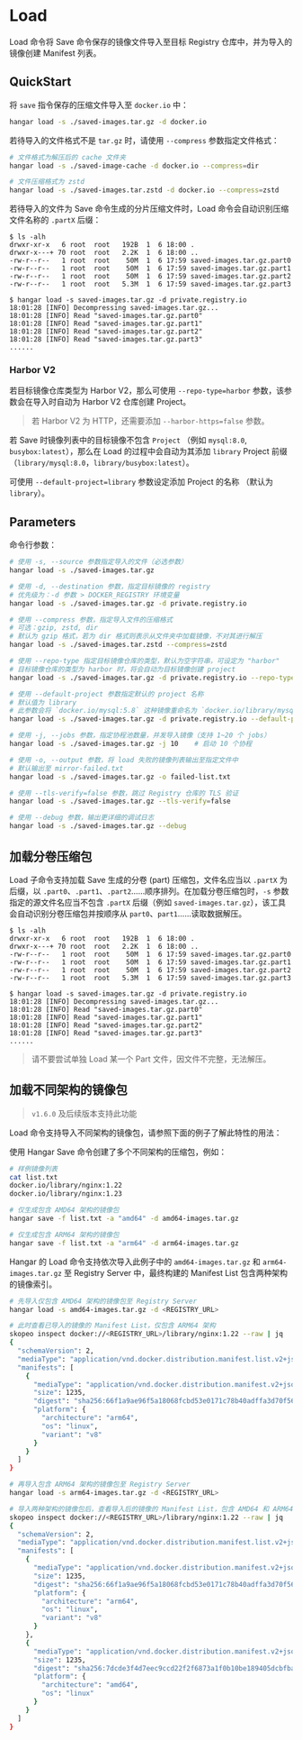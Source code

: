 # Load

Load 命令将 Save 命令保存的镜像文件导入至目标 Registry 仓库中，并为导入的镜像创建 Manifest 列表。

## QuickStart

将 `save` 指令保存的压缩文件导入至 `docker.io` 中：

```sh
hangar load -s ./saved-images.tar.gz -d docker.io
```

若待导入的文件格式不是 `tar.gz` 时，请使用 `--compress` 参数指定文件格式：

```sh
# 文件格式为解压后的 cache 文件夹
hangar load -s ./saved-image-cache -d docker.io --compress=dir

# 文件压缩格式为 zstd
hangar load -s ./saved-images.tar.zstd -d docker.io --compress=zstd
```

若待导入的文件为 Save 命令生成的分片压缩文件时，Load 命令会自动识别压缩文件名称的 `.partX`  后缀：

```console
$ ls -alh
drwxr-xr-x   6 root  root   192B  1  6 18:00 .
drwxr-x---+ 70 root  root   2.2K  1  6 18:00 ..
-rw-r--r--   1 root  root    50M  1  6 17:59 saved-images.tar.gz.part0
-rw-r--r--   1 root  root    50M  1  6 17:59 saved-images.tar.gz.part1
-rw-r--r--   1 root  root    50M  1  6 17:59 saved-images.tar.gz.part2
-rw-r--r--   1 root  root   5.3M  1  6 17:59 saved-images.tar.gz.part3

$ hangar load -s saved-images.tar.gz -d private.registry.io
18:01:28 [INFO] Decompressing saved-images.tar.gz...
18:01:28 [INFO] Read "saved-images.tar.gz.part0"
18:01:28 [INFO] Read "saved-images.tar.gz.part1"
18:01:28 [INFO] Read "saved-images.tar.gz.part2"
18:01:28 [INFO] Read "saved-images.tar.gz.part3"
......
```

### Harbor V2

若目标镜像仓库类型为 Harbor V2，那么可使用 `--repo-type=harbor` 参数，该参数会在导入时自动为 Harbor V2 仓库创建 Project。

> 若 Harbor V2 为 HTTP，还需要添加 `--harbor-https=false` 参数。

若 Save 时镜像列表中的目标镜像不包含 `Project` （例如 `mysql:8.0`, `busybox:latest`），那么在 Load 的过程中会自动为其添加 `library` Project 前缀（`library/mysql:8.0`，`library/busybox:latest`）。

可使用 `--default-project=library` 参数设定添加 Project 的名称 （默认为 `library`）。

## Parameters

命令行参数：

```sh
# 使用 -s, --source 参数指定导入的文件（必选参数）
hangar load -s ./saved-images.tar.gz

# 使用 -d, --destination 参数，指定目标镜像的 registry
# 优先级为：-d 参数 > DOCKER_REGISTRY 环境变量
hangar load -s ./saved-images.tar.gz -d private.registry.io

# 使用 --compress 参数，指定导入文件的压缩格式
# 可选：gzip, zstd, dir
# 默认为 gzip 格式，若为 dir 格式则表示从文件夹中加载镜像，不对其进行解压
hangar load -s ./saved-images.tar.zstd --compress=zstd

# 使用 --repo-type 指定目标镜像仓库的类型，默认为空字符串，可设定为 "harbor"
# 目标镜像仓库的类型为 harbor 时，将会自动为目标镜像创建 project
hangar load -s ./saved-images.tar.gz -d private.registry.io --repo-type=harbor

# 使用 --default-project 参数指定默认的 project 名称
# 默认值为 library
# 此参数会将 `docker.io/mysql:5.8` 这种镜像重命名为 `docker.io/library/mysql:5.8`
hangar load -s ./saved-images.tar.gz -d private.registry.io --default-project=library

# 使用 -j, --jobs 参数，指定协程池数量，并发导入镜像（支持 1~20 个 jobs）
hangar load -s ./saved-images.tar.gz -j 10    # 启动 10 个协程

# 使用 -o, --output 参数，将 load 失败的镜像列表输出至指定文件中
# 默认输出至 mirror-failed.txt
hangar load -s ./saved-images.tar.gz -o failed-list.txt

# 使用 --tls-verify=false 参数，跳过 Registry 仓库的 TLS 验证
hangar load -s ./saved-images.tar.gz --tls-verify=false

# 使用 --debug 参数，输出更详细的调试日志
hangar load -s ./saved-images.tar.gz --debug
```

## 加载分卷压缩包

Load 子命令支持加载 Save 生成的分卷 (part) 压缩包，文件名应当以 `.partX` 为后缀，以 `.part0`、`.part1`、`.part2`……顺序排列。在加载分卷压缩包时，`-s` 参数指定的源文件名应当不包含 `.partX` 后缀（例如 `saved-images.tar.gz`），该工具会自动识别分卷压缩包并按顺序从 `part0`、`part1`……读取数据解压。

```console
$ ls -alh
drwxr-xr-x   6 root  root   192B  1  6 18:00 .
drwxr-x---+ 70 root  root   2.2K  1  6 18:00 ..
-rw-r--r--   1 root  root    50M  1  6 17:59 saved-images.tar.gz.part0
-rw-r--r--   1 root  root    50M  1  6 17:59 saved-images.tar.gz.part1
-rw-r--r--   1 root  root    50M  1  6 17:59 saved-images.tar.gz.part2
-rw-r--r--   1 root  root   5.3M  1  6 17:59 saved-images.tar.gz.part3

$ hangar load -s saved-images.tar.gz -d private.registry.io
18:01:28 [INFO] Decompressing saved-images.tar.gz...
18:01:28 [INFO] Read "saved-images.tar.gz.part0"
18:01:28 [INFO] Read "saved-images.tar.gz.part1"
18:01:28 [INFO] Read "saved-images.tar.gz.part2"
18:01:28 [INFO] Read "saved-images.tar.gz.part3"
......
```

> 请不要尝试单独 Load 某一个 Part 文件，因文件不完整，无法解压。

## 加载不同架构的镜像包

> `v1.6.0` 及后续版本支持此功能

Load 命令支持导入不同架构的镜像包，请参照下面的例子了解此特性的用法：

使用 Hangar Save 命令创建了多个不同架构的压缩包，例如：

```sh
# 样例镜像列表
cat list.txt
docker.io/library/nginx:1.22
docker.io/library/nginx:1.23

# 仅生成包含 AMD64 架构的镜像包
hangar save -f list.txt -a "amd64" -d amd64-images.tar.gz

# 仅生成包含 ARM64 架构的镜像包
hangar save -f list.txt -a "arm64" -d arm64-images.tar.gz
```

Hangar 的 Load 命令支持依次导入此例子中的 `amd64-images.tar.gz` 和 `arm64-images.tar.gz` 至 Registry Server 中，最终构建的 Manifest List 包含两种架构的镜像索引。

```sh
# 先导入仅包含 AMD64 架构的镜像包至 Registry Server
hangar load -s amd64-images.tar.gz -d <REGISTRY_URL>

# 此时查看已导入的镜像的 Manifest List，仅包含 ARM64 架构
skopeo inspect docker://<REGISTRY_URL>/library/nginx:1.22 --raw | jq
{
  "schemaVersion": 2,
  "mediaType": "application/vnd.docker.distribution.manifest.list.v2+json",
  "manifests": [
    {
      "mediaType": "application/vnd.docker.distribution.manifest.v2+json",
      "size": 1235,
      "digest": "sha256:66f1a9ae96f5a18068fcbd53e0171c78b40adffa3d70f565341eb453a34bb099",
      "platform": {
        "architecture": "arm64",
        "os": "linux",
        "variant": "v8"
      }
    }
  ]
}

# 再导入包含 ARM64 架构的镜像包至 Registry Server
hangar load -s arm64-images.tar.gz -d <REGISTRY_URL>

# 导入两种架构的镜像包后，查看导入后的镜像的 Manifest List，包含 AMD64 和 ARM64 两种架构
skopeo inspect docker://<REGISTRY_URL>/library/nginx:1.22 --raw | jq
{
  "schemaVersion": 2,
  "mediaType": "application/vnd.docker.distribution.manifest.list.v2+json",
  "manifests": [
    {
      "mediaType": "application/vnd.docker.distribution.manifest.v2+json",
      "size": 1235,
      "digest": "sha256:66f1a9ae96f5a18068fcbd53e0171c78b40adffa3d70f565341eb453a34bb099",
      "platform": {
        "architecture": "arm64",
        "os": "linux",
        "variant": "v8"
      }
    },
    {
      "mediaType": "application/vnd.docker.distribution.manifest.v2+json",
      "size": 1235,
      "digest": "sha256:7dcde3f4d7eec9ccd22f2f6873a1f0b10be189405dcbfbaac417487e4fb44c4b",
      "platform": {
        "architecture": "amd64",
        "os": "linux"
      }
    }
  ]
}
```
